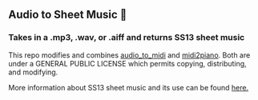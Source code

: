 ## Audio to Sheet Music 🎵

### Takes in a .mp3, .wav, or .aiff and returns SS13 sheet music

This repo modifies and combines [audio_to_midi](https://github.com/tiagoft/audio_to_midi) and [midi2piano](https://github.com/tgstation/tgstation/blob/master/tools/midi2piano/midi2piano.py). Both are under a GENERAL PUBLIC LICENSE which permits copying, distributing, and modifying.

More information about SS13 sheet music and its use can be found [here.](https://tgstation13.org/wiki/Songs)

